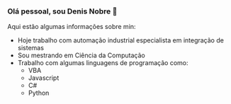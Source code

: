 ### Olá pessoal, sou Denis Nobre 👋

Aqui estão algumas informações sobre min:

- Hoje trabalho com automação industrial especialista em integração de sistemas
- Sou mestrando em Ciência da Computação
- Trabalho com algumas linguagens de programação como:
  - VBA
  - Javascript
  - C#
  - Python
 
